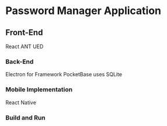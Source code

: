 # Password Manager Application

## Front-End

React
ANT UED

### Back-End

Electron for Framework
PocketBase uses SQLite

### Mobile Implementation

React Native

### Build and Run
